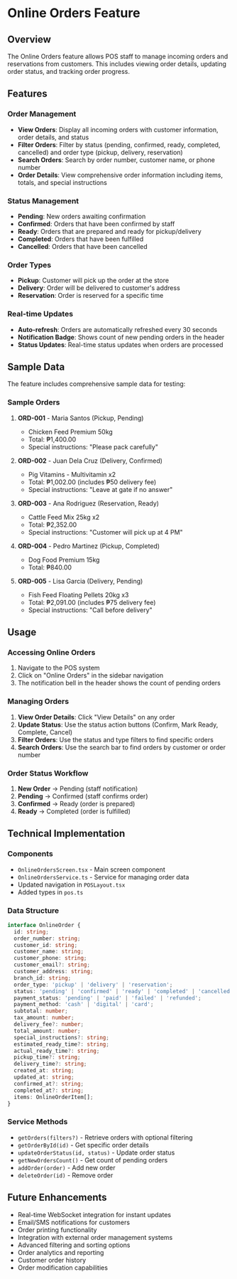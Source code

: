 # Online Orders Feature

## Overview
The Online Orders feature allows POS staff to manage incoming orders and reservations from customers. This includes viewing order details, updating order status, and tracking order progress.

## Features

### Order Management
- **View Orders**: Display all incoming orders with customer information, order details, and status
- **Filter Orders**: Filter by status (pending, confirmed, ready, completed, cancelled) and order type (pickup, delivery, reservation)
- **Search Orders**: Search by order number, customer name, or phone number
- **Order Details**: View comprehensive order information including items, totals, and special instructions

### Status Management
- **Pending**: New orders awaiting confirmation
- **Confirmed**: Orders that have been confirmed by staff
- **Ready**: Orders that are prepared and ready for pickup/delivery
- **Completed**: Orders that have been fulfilled
- **Cancelled**: Orders that have been cancelled

### Order Types
- **Pickup**: Customer will pick up the order at the store
- **Delivery**: Order will be delivered to customer's address
- **Reservation**: Order is reserved for a specific time

### Real-time Updates
- **Auto-refresh**: Orders are automatically refreshed every 30 seconds
- **Notification Badge**: Shows count of new pending orders in the header
- **Status Updates**: Real-time status updates when orders are processed

## Sample Data
The feature includes comprehensive sample data for testing:

### Sample Orders
1. **ORD-001** - Maria Santos (Pickup, Pending)
   - Chicken Feed Premium 50kg
   - Total: ₱1,400.00
   - Special instructions: "Please pack carefully"

2. **ORD-002** - Juan Dela Cruz (Delivery, Confirmed)
   - Pig Vitamins - Multivitamin x2
   - Total: ₱1,002.00 (includes ₱50 delivery fee)
   - Special instructions: "Leave at gate if no answer"

3. **ORD-003** - Ana Rodriguez (Reservation, Ready)
   - Cattle Feed Mix 25kg x2
   - Total: ₱2,352.00
   - Special instructions: "Customer will pick up at 4 PM"

4. **ORD-004** - Pedro Martinez (Pickup, Completed)
   - Dog Food Premium 15kg
   - Total: ₱840.00

5. **ORD-005** - Lisa Garcia (Delivery, Pending)
   - Fish Feed Floating Pellets 20kg x3
   - Total: ₱2,091.00 (includes ₱75 delivery fee)
   - Special instructions: "Call before delivery"

## Usage

### Accessing Online Orders
1. Navigate to the POS system
2. Click on "Online Orders" in the sidebar navigation
3. The notification bell in the header shows the count of pending orders

### Managing Orders
1. **View Order Details**: Click "View Details" on any order
2. **Update Status**: Use the status action buttons (Confirm, Mark Ready, Complete, Cancel)
3. **Filter Orders**: Use the status and type filters to find specific orders
4. **Search Orders**: Use the search bar to find orders by customer or order number

### Order Status Workflow
1. **New Order** → Pending (staff notification)
2. **Pending** → Confirmed (staff confirms order)
3. **Confirmed** → Ready (order is prepared)
4. **Ready** → Completed (order is fulfilled)

## Technical Implementation

### Components
- `OnlineOrdersScreen.tsx` - Main screen component
- `OnlineOrdersService.ts` - Service for managing order data
- Updated navigation in `POSLayout.tsx`
- Added types in `pos.ts`

### Data Structure
```typescript
interface OnlineOrder {
  id: string;
  order_number: string;
  customer_id: string;
  customer_name: string;
  customer_phone: string;
  customer_email?: string;
  customer_address: string;
  branch_id: string;
  order_type: 'pickup' | 'delivery' | 'reservation';
  status: 'pending' | 'confirmed' | 'ready' | 'completed' | 'cancelled';
  payment_status: 'pending' | 'paid' | 'failed' | 'refunded';
  payment_method: 'cash' | 'digital' | 'card';
  subtotal: number;
  tax_amount: number;
  delivery_fee?: number;
  total_amount: number;
  special_instructions?: string;
  estimated_ready_time?: string;
  actual_ready_time?: string;
  pickup_time?: string;
  delivery_time?: string;
  created_at: string;
  updated_at: string;
  confirmed_at?: string;
  completed_at?: string;
  items: OnlineOrderItem[];
}
```

### Service Methods
- `getOrders(filters?)` - Retrieve orders with optional filtering
- `getOrderById(id)` - Get specific order details
- `updateOrderStatus(id, status)` - Update order status
- `getNewOrdersCount()` - Get count of pending orders
- `addOrder(order)` - Add new order
- `deleteOrder(id)` - Remove order

## Future Enhancements
- Real-time WebSocket integration for instant updates
- Email/SMS notifications for customers
- Order printing functionality
- Integration with external order management systems
- Advanced filtering and sorting options
- Order analytics and reporting
- Customer order history
- Order modification capabilities
